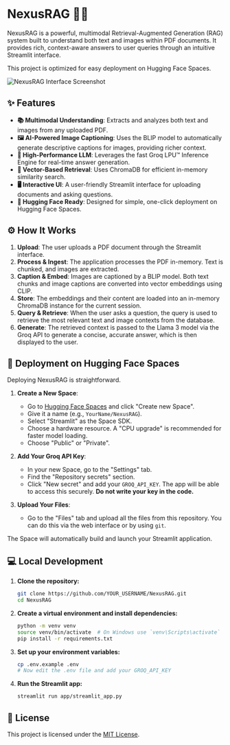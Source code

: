 # NexusRAG 🤖✨

NexusRAG is a powerful, multimodal Retrieval-Augmented Generation (RAG) system built to understand both text and images within PDF documents. It provides rich, context-aware answers to user queries through an intuitive Streamlit interface.

This project is optimized for easy deployment on Hugging Face Spaces.

![NexusRAG Interface Screenshot](https_user-images.githubusercontent.com/12345/nexusrag-screenshot.png) 

## ✨ Features

-   **📚 Multimodal Understanding**: Extracts and analyzes both text and images from any uploaded PDF.
-   **🖼️ AI-Powered Image Captioning**: Uses the BLIP model to automatically generate descriptive captions for images, providing richer context.
-   **🚀 High-Performance LLM**: Leverages the fast Groq LPU™ Inference Engine for real-time answer generation.
-   **🧩 Vector-Based Retrieval**: Uses ChromaDB for efficient in-memory similarity search.
-   **🖥️ Interactive UI**: A user-friendly Streamlit interface for uploading documents and asking questions.
-   **🤗 Hugging Face Ready**: Designed for simple, one-click deployment on Hugging Face Spaces.

## ⚙️ How It Works

1.  **Upload**: The user uploads a PDF document through the Streamlit interface.
2.  **Process & Ingest**: The application processes the PDF in-memory. Text is chunked, and images are extracted.
3.  **Caption & Embed**: Images are captioned by a BLIP model. Both text chunks and image captions are converted into vector embeddings using CLIP.
4.  **Store**: The embeddings and their content are loaded into an in-memory ChromaDB instance for the current session.
5.  **Query & Retrieve**: When the user asks a question, the query is used to retrieve the most relevant text and image contexts from the database.
6.  **Generate**: The retrieved context is passed to the Llama 3 model via the Groq API to generate a concise, accurate answer, which is then displayed to the user.

## 🚀 Deployment on Hugging Face Spaces

Deploying NexusRAG is straightforward.

1.  **Create a New Space**:
    *   Go to [Hugging Face Spaces](https://huggingface.co/new-space) and click "Create new Space".
    *   Give it a name (e.g., `YourName/NexusRAG`).
    *   Select "Streamlit" as the Space SDK.
    *   Choose a hardware resource. A "CPU upgrade" is recommended for faster model loading.
    *   Choose "Public" or "Private".

2.  **Add Your Groq API Key**:
    *   In your new Space, go to the "Settings" tab.
    *   Find the "Repository secrets" section.
    *   Click "New secret" and add your `GROQ_API_KEY`. The app will be able to access this securely. **Do not write your key in the code.**

3.  **Upload Your Files**:
    *   Go to the "Files" tab and upload all the files from this repository. You can do this via the web interface or by using `git`.

The Space will automatically build and launch your Streamlit application.

## 💻 Local Development

1.  **Clone the repository:**
    ```bash
    git clone https://github.com/YOUR_USERNAME/NexusRAG.git
    cd NexusRAG
    ```
2.  **Create a virtual environment and install dependencies:**
    ```bash
    python -m venv venv
    source venv/bin/activate  # On Windows use `venv\Scripts\activate`
    pip install -r requirements.txt
    ```
3.  **Set up your environment variables:**
    ```bash
    cp .env.example .env
    # Now edit the .env file and add your GROQ_API_KEY
    ```
4.  **Run the Streamlit app:**
    ```bash
    streamlit run app/streamlit_app.py
    ```

## 📄 License

This project is licensed under the [MIT License](LICENSE).
